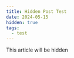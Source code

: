 ```yaml
---
title: Hidden Post Test
date: 2024-05-15
hidden: true
tags:
  - test
---
```


This article will be hidden
